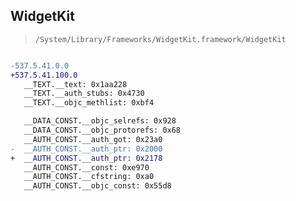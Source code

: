 ## WidgetKit

> `/System/Library/Frameworks/WidgetKit.framework/WidgetKit`

```diff

-537.5.41.0.0
+537.5.41.100.0
   __TEXT.__text: 0x1aa228
   __TEXT.__auth_stubs: 0x4730
   __TEXT.__objc_methlist: 0xbf4

   __DATA_CONST.__objc_selrefs: 0x928
   __DATA_CONST.__objc_protorefs: 0x68
   __AUTH_CONST.__auth_got: 0x23a0
-  __AUTH_CONST.__auth_ptr: 0x2000
+  __AUTH_CONST.__auth_ptr: 0x2178
   __AUTH_CONST.__const: 0xe970
   __AUTH_CONST.__cfstring: 0xa0
   __AUTH_CONST.__objc_const: 0x55d8

```
